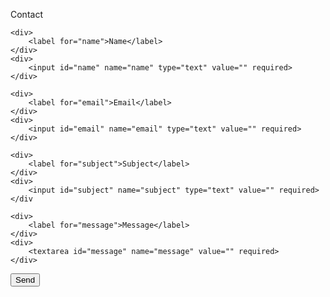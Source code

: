 
<!-- <div style="display:flex; flex-direction:column;"> -->
<label form="contact">Contact</label>
<form id="contact" action="https://spatial.support/e/" method="post">

    <div>
        <label for="name">Name</label>
    </div>
    <div>
        <input id="name" name="name" type="text" value="" required>
    </div>

    <div>
        <label for="email">Email</label>
    </div>
    <div>
        <input id="email" name="email" type="text" value="" required>
    </div>
    
    <div>
        <label for="subject">Subject</label>
    </div>
    <div>
        <input id="subject" name="subject" type="text" value="" required>
    </div
        
    <div>
        <label for="message">Message</label>
    </div>
    <div>
        <textarea id="message" name="message" value="" required>
    </div>
  
  <button>Send</button>
</form>
<!-- </div> -->


